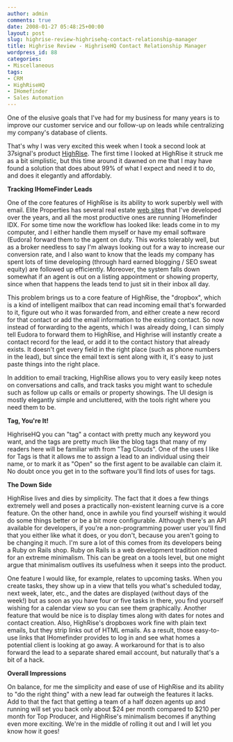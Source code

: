 ```yaml
---
author: admin
comments: true
date: 2008-01-27 05:48:25+00:00
layout: post
slug: highrise-review-highrisehq-contact-relationship-manager
title: Highrise Review - HighriseHQ Contact Relationship Manager
wordpress_id: 88
categories:
- Miscellaneous
tags:
- CRM
- HighRiseHQ
- IHomefinder
- Sales Automation
---
```


One of the elusive goals that I've had for my business for many years is to improve our customer service and our follow-up on leads while centralizing my company's database of clients.

 

That's why I was very excited this week when I took a second look at 37signal's product [HighRise](http://www.highrisehq.com). The first time I looked at HighRise it struck me as a bit simplistic, but this time around it dawned on me that I may have found a solution that does about 99% of what I expect and need it to do, and does it elegantly and affordably.

 

**Tracking IHomeFinder Leads**

 

One of the core features of HighRise is its ability to work superbly well with email. Elite Properties has several real estate [web sites](http://www.johnlockwood.com/profile/#WebSites) that I've developed over the years, and all the most productive ones are running IHomefinder IDX. For some time now the workflow has looked like: leads come in to my computer, and I either handle them myself or have my email software (Eudora) forward them to the agent on duty. This works tolerably well, but as a broker needless to say I'm always looking out for a way to increase our conversion rate, and I also want to know that the leads my company has spent lots of time developing (through hard earned blogging / SEO sweat equity) are followed up efficiently. Moreover, the system falls down somewhat if an agent is out on a listing appointment or showing property, since when that happens the leads tend to just sit in their inbox all day.

 

This problem brings us to a core feature of HighRise, the "dropbox", which is a kind of intelligent mailbox that can read incoming email that's forwarded to it, figure out who it was forwarded from, and either create a new record for that contact or add the email information to the existing contact. So now instead of forwarding to the agents, which I was already doing, I can simply tell Eudora to forward them to HighRise, and Highrise will instantly create a contact record for the lead, or add it to the contact history that already exists. It doesn't get every field in the right place (such as phone numbers in the lead), but since the email text is sent along with it, it's easy to just paste things into the right place.

 

In addition to email tracking, HighRise allows you to very easily keep notes on conversations and calls, and track tasks you might want to schedule such as follow up calls or emails or property showings. The UI design is mostly elegantly simple and uncluttered, with the tools right where you need them to be.

 

**Tag, You're It!**

 

HighriseHQ you can "tag" a contact with pretty much any keyword you want, and the tags are pretty much like the blog tags that many of my readers here will be familiar with from "Tag Clouds". One of the uses I like for Tags is that it allows me to assign a lead to an individual using their name, or to mark it as "Open" so the first agent to be available can claim it. No doubt once you get in to the software you'll find lots of uses for tags.

 

**The Down Side**

 

HighRise lives and dies by simplicity. The fact that it does a few things extremely well and poses a practically non-existent learning curve is a core feature. On the other hand, once in awhile you find yourself wishing it would do some things better or be a bit more configurable. Although there's an API available for developers, if you're a non-programming power user you'll find that you either like what it does, or you don't, because you aren't going to be changing it much. I'm sure a lot of this comes from its developers being a Ruby on Rails shop. Ruby on Rails is a web development tradition noted for an extreme minimalism. This can be great on a tools level, but one might argue that minimalism outlives its usefulness when it seeps into the product.

 

One feature I would like, for example, relates to upcoming tasks. When you create tasks, they show up in a view that tells you what's scheduled today, next week, later, etc., and the dates are displayed (without days of the week!) but as soon as you have four or five tasks in there, you find yourself wishing for a calendar view so you can see them graphically. Another feature that would be nice is to display times along with dates for notes and contact creation. Also, HighRise's dropboxes work fine with plain text emails, but they strip links out of HTML emails. As a result, those easy-to-use links that IHomefinder provides to log in and see what homes a potential client is looking at go away. A workaround for that is to also forward the lead to a separate shared email account, but naturally that's a bit of a hack.

 

**Overall Impressions**

 

On balance, for me the simplicity and ease of use of HighRise and its ability to "do the right thing" with a new lead far outweigh the features it lacks. Add to that the fact that getting a team of a half dozen agents up and running will set you back only about $24 per month compared to $210 per month for Top Producer, and HighRise's minimalism becomes if anything even more exciting. We're in the middle of rolling it out and I will let you know how it goes!
